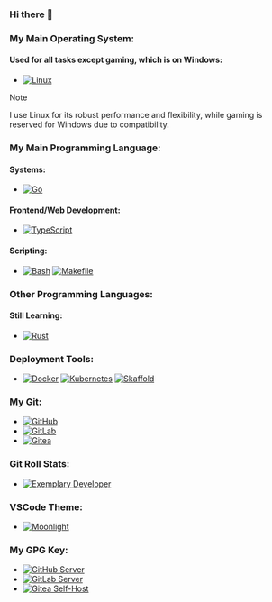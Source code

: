 ### Hi there 👋

### My Main Operating System:

#### **Used for all tasks except gaming, which is on Windows:**

- [![Linux](https://img.shields.io/badge/Linux-FCC624?style=flat&logo=linux&logoColor=black)](https://www.kernel.org)

> [!NOTE]
> I use Linux for its robust performance and flexibility, while gaming is reserved for Windows due to compatibility.

### My Main Programming Language:

#### Systems:

- [![Go](https://img.shields.io/badge/Go-00ADD8?style=flat&logo=go&logoColor=white)](https://go.dev)

#### Frontend/Web Development:

- [![TypeScript](https://img.shields.io/badge/TypeScript-007ACC?style=flat&logo=typescript&logoColor=white)](https://www.typescriptlang.org)

#### Scripting:

- [![Bash](https://img.shields.io/badge/Bash-4EAA25?style=flat&logo=gnu-bash&logoColor=white)](https://www.gnu.org/software/bash/) [![Makefile](https://img.shields.io/badge/Makefile-427819?style=flat&logo=make&logoColor=white)](https://www.gnu.org/software/make/)

### Other Programming Languages:

#### Still Learning:

- [![Rust](https://img.shields.io/badge/Rust-DEA584?style=flat&logo=rust&logoColor=white)](https://www.rust-lang.org)

### Deployment Tools:

- [![Docker](https://img.shields.io/badge/Docker-2496ED?style=flat&logo=docker&logoColor=white)](https://www.docker.com) [![Kubernetes](https://img.shields.io/badge/Kubernetes-326CE5?style=flat&logo=kubernetes&logoColor=white)](https://kubernetes.io) [![Skaffold](https://img.shields.io/badge/Skaffold-008BB9?style=flat&logo=skaffold&logoColor=white)](https://skaffold.dev)

### My Git:

- [![GitHub](https://img.shields.io/badge/GitHub-181717?style=flat&logo=github&logoColor=white)](https://github.com) 
- [![GitLab](https://img.shields.io/badge/GitLab-FC6D26?style=flat&logo=gitlab&logoColor=white)](https://gitlab.com)
- [![Gitea](https://img.shields.io/badge/Gitea-609926?style=flat&logo=gitea&logoColor=white)](https://gitea.io)

### Git Roll Stats:

- [![Exemplary Developer](https://img.shields.io/badge/GitRoll-Exemplary%20Developer-blue?style=flat&logo=git&logoColor=white)](https://gitroll.io/profile/uYvuUyJ4BaOdX6YmKh1Anj0qRfIt1)

### VSCode Theme:

- [![Moonlight](https://img.shields.io/badge/VSCode%20Theme-Moonlight-1E1E1E?style=flat)](https://marketplace.visualstudio.com/items?itemName=atomiks.moonlight)

### My GPG Key:

- [![GitHub Server](https://img.shields.io/badge/GPG%20Key-GitHub%20Server-181717?style=flat&logo=gnuprivacyguard&logoColor=white)](https://github.com/H0llyW00dzZ.gpg)
- [![GitLab Server](https://img.shields.io/badge/GPG%20Key-GitLab%20Server-FC6D26?style=flat&logo=gnuprivacyguard&logoColor=white)](https://gitlab.com/H0llyW00dzZ.gpg)
- [![Gitea Self-Host](https://img.shields.io/badge/GPG%20Key-Gitea%20Self--Host-609926?style=flat&logo=gnuprivacyguard&logoColor=white)](https://git.b0zal.io/H0llyW00dzZ.gpg)
